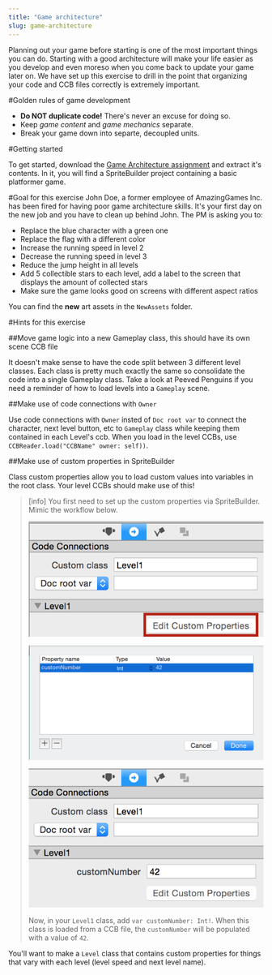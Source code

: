 ```yaml
---
title: "Game architecture"
slug: game-architecture
---
```


Planning out your game before starting is one of the most important things you can do. Starting with a good architecture will make your life easier as you develop and even moreso when you come back to update your game later on. We have set up this exercise to drill in the point that organizing your code and CCB files correctly is extremely important.

#Golden rules of game development

- **Do NOT duplicate code!** There's never an excuse for doing so.
- Keep *game content* and *game mechanics* separate.
- Break your game down into separte, decoupled units.

#Getting started

To get started, download the [Game Architecture assignment](https://github.com/MakeSchool/GameArchitecture-SpriteBuilder-Swift/archive/master.zip) and extract it's contents. In it, you will find a SpriteBuilder project containing a basic platformer game.

#Goal for this exercise
John Doe, a former employee of AmazingGames Inc. has been fired for having poor game architecture skills. It's your first day on the new job and you have to clean up behind John. The PM is asking you to:

- Replace the blue character with a green one
- Replace the flag with a different color
- Increase the running speed in level 2
- Decrease the running speed in level 3
- Reduce the jump height in all levels
- Add 5 collectible stars to each level, add a label to the screen that displays the amount of collected stars
- Make sure the game looks good on screens with different aspect ratios

You can find the **new** art assets in the `NewAssets` folder.

#Hints for this exercise

##Move game logic into a new Gameplay class, this should have its own scene CCB file

It doesn't make sense to have the code split between 3 different level classes. Each class is pretty much exactly the same so consolidate the code into a single Gameplay class. Take a look at Peeved Penguins if you need a reminder of how to load levels into a `Gameplay` scene.

##Make use of code connections with `Owner`

Use code connections with `Owner` insted of `Doc root var` to connect the character, next level button, etc to `Gameplay` class while keeping them contained in each Level's ccb. When you load in the level CCBs, use `CCBReader.load("CCBName" owner: self))`.

##Make use of custom properties in SpriteBuilder

Class custom properties allow you to load custom values into variables in the root class. Your level CCBs should make use of this!

> [info]
> You first need to set up the custom properties via SpriteBuilder. Mimic the workflow below.
>
> ![](./edit_custom.png)
>
> ![](./add_custom.png)
>
> ![](./completed_custom.png)
>
> Now, in your `Level1` class, add `var customNumber: Int!`. When this class is loaded from a CCB file, the `customNumber` will be populated with a value of `42`.

You'll want to make a `Level` class that contains custom properties for things that vary with each level (level speed and next level name).




